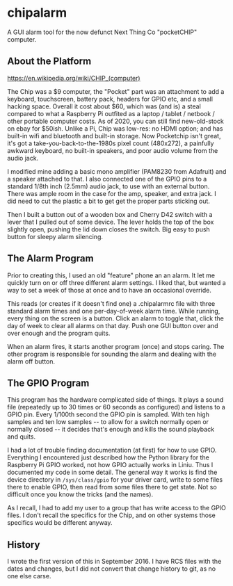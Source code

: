 chipalarm
=========

A GUI alarm tool for the now defunct Next Thing Co "pocketCHIP"
computer.

About the Platform
------------------

https://en.wikipedia.org/wiki/CHIP_(computer)

The Chip was a $9 computer, the "Pocket" part was an attachment
to add a keyboard, touchscreen, battery pack, headers for GPIO
etc, and a small hacking space. Overall it cost about $60, which
was (and is) a steal compared to what a Raspberry Pi outfited as
a laptop / tablet / netbook / other portable computer costs. As
of 2020, you can still find new-old-stock on ebay for $50ish.
Unlike a Pi, Chip was low-res: no HDMI option; and has built-in
wifi and bluetooth and built-in storage. Now Pocketchip isn't
great, it's got a take-you-back-to-the-1980s pixel count
(480x272), a painfully awkward keyboard, no built-in speakers,
and poor audio volume from the audio jack. 

I modified mine adding a basic mono amplifier (PAM8230 from
Adafruit) and a speaker attached to that. I also connected one of
the GPIO pins to a standard 1/8th inch (2.5mm) audio jack, to use
with an external button.  There was ample room in the case for
the amp, speaker, and extra jack.  I did need to cut the plastic
a bit to get get the proper parts sticking out. 

Then I built a button out of a wooden box and Cherry D42 switch
with a lever that I pulled out of some device. The lever holds
the top of the box slightly open, pushing the lid down closes the
switch. Big easy to push button for sleepy alarm silencing.

The Alarm Program
-----------------

Prior to creating this, I used an old "feature" phone an an
alarm. It let me quickly turn on or off three different alarm
settings. I liked that, but wanted a way to set a week of those
at once and to have an occasional override.

This reads (or creates if it doesn't find one) a .chipalarmrc
file with three standard alarm times and one per-day-of-week
alarm time. While running, every thing on the screen is a button.
Click an alarm to toggle that, click the day of week to clear all
alarms on that day.  Push one GUI button over and over enough and
the program quits.

When an alarm fires, it starts another program (once) and stops
caring. The other program is responsible for sounding the alarm
and dealing with the alarm off button.

The GPIO Program
----------------

This program has the hardware complicated side of things. It
plays a sound file (repeatedly up to 30 times or 60 seconds as
configured) and listens to a GPIO pin. Every 1/100th second the
GPIO pin is sampled. With ten high samples and ten low samples
-- to allow for a switch normally open or normally closed -- it
decides that's enough and kills the sound playback and quits.

I had a lot of trouble finding documentation (at first) for how
to use GPIO. Everything I encountered just described how the
Python library for the Raspberry Pi GPIO worked, not how GPIO
actually works in Liniu. Thus I documented my code in some
detail. The general way it works is find the device directory in 
`/sys/class/gpio` for your driver card, write to some files there
to enable GPIO, then read from some files there to get state.
Not so difficult once you know the tricks (and the names).

As I recall, I had to add my user to a group that has write
access to the GPIO files. I don't recall the specifics for
the Chip, and on other systems those specifics would be
different anyway.

History
-------

I wrote the first version of this in September 2016. I have RCS
files with the dates and changes, but I did not convert that
change history to git, as no one else carse.
